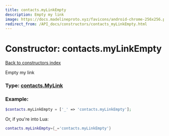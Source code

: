 ```yaml
---
title: contacts.myLinkEmpty
description: Empty my link
image: https://docs.madelineproto.xyz/favicons/android-chrome-256x256.png
redirect_from: /API_docs/constructors/contacts_myLinkEmpty.html
---
```

# Constructor: contacts.myLinkEmpty  
[Back to constructors index](index.md)



Empty my link




### Type: [contacts.MyLink](../types/contacts.MyLink.md)


### Example:

```php
$contacts.myLinkEmpty = ['_' => 'contacts.myLinkEmpty'];
```  


Or, if you're into Lua:

```lua
contacts.myLinkEmpty={_='contacts.myLinkEmpty'}

```



